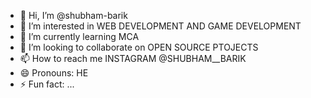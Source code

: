 - 👋 Hi, I’m @shubham-barik
- 👀 I’m interested in WEB DEVELOPMENT AND GAME DEVELOPMENT 
- 🌱 I’m currently learning MCA
- 💞️ I’m looking to collaborate on OPEN SOURCE PTOJECTS
- 📫 How to reach me INSTAGRAM @SHUBHAM__BARIK
- 😄 Pronouns: HE
- ⚡ Fun fact: ...

<!---
shubham-barik/shubham-barik is a ✨ special ✨ repository because its `README.md` (this file) appears on your GitHub profile.
You can click the Preview link to take a look at your changes.
--->
